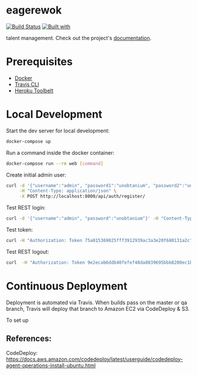# eagerewok

[![Build Status](https://travis-ci.org/danielklim/eagerewok.svg?branch=master)](https://travis-ci.org/danielklim/eagerewok)
[![Built with](https://img.shields.io/badge/Built_with-Cookiecutter_Django_Rest-F7B633.svg)](https://github.com/agconti/cookiecutter-django-rest)

talent management. Check out the project's [documentation](http://danielklim.github.io/eagerewok/).

# Prerequisites

- [Docker](https://docs.docker.com/docker-for-mac/install/)  
- [Travis CLI](http://blog.travis-ci.com/2013-01-14-new-client/)
- [Heroku Toolbelt](https://toolbelt.heroku.com/)

# Local Development

Start the dev server for local development:
```bash
docker-compose up
```

Run a command inside the docker container:

```bash
docker-compose run --rm web [command]
```

Create initial admin user:

```bash
curl -d '{"username":"admin", "password1":"unobtanium", "password2":"unobtanium", "email":"test@test.com", "first_name":"test", "last_name":"user"}' \
	 -H "Content-Type: application/json" \
	 -X POST http://localhost:8000/api/auth/register/
```

Test REST login:
```bash
curl -d '{"username":"admin", "password":"unobtanium"}' -H "Content-Type: application/json" -X POST http://localhost:8000/api/auth/login/
```

Test token:
```bash
curl -H "Authorization: Token 75a015369025fff3912939ac3a3e20f680131a2c" -X GET http://localhost:8000/api/users
```

Test REST logout:
```bash
curl  -H "Authorization: Token 9e2ecab6ddb40fefef48da8039695bbb8200ec1b" -X POST http://localhost:8000/api/auth/logout/
```

# Continuous Deployment

Deployment is automated via Travis. When builds pass on the master or qa branch, Travis will deploy that branch to Amazon EC2 via CodeDeploy & S3.

To set up

## References:
CodeDeploy: https://docs.aws.amazon.com/codedeploy/latest/userguide/codedeploy-agent-operations-install-ubuntu.html


<!-- Initialize the production server:

```
heroku create eagerewok-prod --remote prod && \
	heroku addons:create newrelic:wayne --app eagerewok-prod && \
	heroku addons:create heroku-postgresql:hobby-dev --app eagerewok-prod && \
	heroku config:set DJANGO_SECRET_KEY=`openssl rand -base64 32` \
		DJANGO_AWS_ACCESS_KEY_ID="Add your id" \
		DJANGO_AWS_SECRET_ACCESS_KEY="Add your key" \
		DJANGO_AWS_STORAGE_BUCKET_NAME="eagerewok-prod" \
		DJANGO_CONFIGURATION="Production" \
		DJANGO_SETTINGS_MODULE="eagerewok.config" \
		--app eagerewok-prod
```

Initialize the qa server:

```
heroku create eagerewok-qa --remote qa && \
	heroku addons:create newrelic:wayne --app eagerewok-qa && \
	heroku addons:create heroku-postgresql:hobby-dev --app eagerewok-qa && \
	heroku config:set DJANGO_SECRET_KEY=`openssl rand -base64 32` \
		DJANGO_AWS_ACCESS_KEY_ID="Add your id" \
		DJANGO_AWS_SECRET_ACCESS_KEY="Add your key" \
		DJANGO_AWS_STORAGE_BUCKET_NAME="eagerewok-qa" \
		DJANGO_CONFIGURATION="Production" \
		DJANGO_SETTINGS_MODULE="eagerewok.config" \
		--app eagerewok-qa
```

Securely add your Heroku credentials to Travis so that it can automatically deploy your changes:

```bash
travis encrypt HEROKU_AUTH_TOKEN="$(heroku auth:token)" --add
```

Commit your changes and push to master and qa to trigger your first deploys:

```bash
git commit -a -m "ci(travis): add Heroku credentials" && \
git push origin master:qa && \
git push origin master
``` -->

<!-- You're now ready to continuously ship! ✨ 💅 🛳 -->
